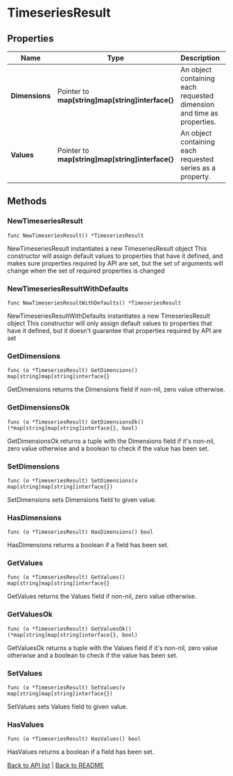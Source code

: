 # TimeseriesResult

## Properties

Name | Type | Description | Notes
------------ | ------------- | ------------- | -------------
**Dimensions** | Pointer to **map[string]map[string]interface{}** | An object containing each requested dimension and time as properties. | [optional] 
**Values** | Pointer to **map[string]map[string]interface{}** | An object containing each requested series as a property. | [optional] 

## Methods

### NewTimeseriesResult

`func NewTimeseriesResult() *TimeseriesResult`

NewTimeseriesResult instantiates a new TimeseriesResult object
This constructor will assign default values to properties that have it defined,
and makes sure properties required by API are set, but the set of arguments
will change when the set of required properties is changed

### NewTimeseriesResultWithDefaults

`func NewTimeseriesResultWithDefaults() *TimeseriesResult`

NewTimeseriesResultWithDefaults instantiates a new TimeseriesResult object
This constructor will only assign default values to properties that have it defined,
but it doesn't guarantee that properties required by API are set

### GetDimensions

`func (o *TimeseriesResult) GetDimensions() map[string]map[string]interface{}`

GetDimensions returns the Dimensions field if non-nil, zero value otherwise.

### GetDimensionsOk

`func (o *TimeseriesResult) GetDimensionsOk() (*map[string]map[string]interface{}, bool)`

GetDimensionsOk returns a tuple with the Dimensions field if it's non-nil, zero value otherwise
and a boolean to check if the value has been set.

### SetDimensions

`func (o *TimeseriesResult) SetDimensions(v map[string]map[string]interface{})`

SetDimensions sets Dimensions field to given value.

### HasDimensions

`func (o *TimeseriesResult) HasDimensions() bool`

HasDimensions returns a boolean if a field has been set.

### GetValues

`func (o *TimeseriesResult) GetValues() map[string]map[string]interface{}`

GetValues returns the Values field if non-nil, zero value otherwise.

### GetValuesOk

`func (o *TimeseriesResult) GetValuesOk() (*map[string]map[string]interface{}, bool)`

GetValuesOk returns a tuple with the Values field if it's non-nil, zero value otherwise
and a boolean to check if the value has been set.

### SetValues

`func (o *TimeseriesResult) SetValues(v map[string]map[string]interface{})`

SetValues sets Values field to given value.

### HasValues

`func (o *TimeseriesResult) HasValues() bool`

HasValues returns a boolean if a field has been set.


[Back to API list](../README.md#documentation-for-api-endpoints) | [Back to README](../README.md)


